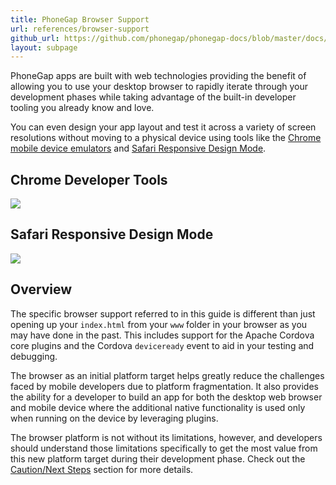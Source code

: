 ```yaml
---
title: PhoneGap Browser Support
url: references/browser-support
github_url: https://github.com/phonegap/phonegap-docs/blob/master/docs/3-references/browser-support/0-index.html.md
layout: subpage
---
```


PhoneGap apps are built with web technologies providing the benefit of allowing you to use your desktop browser to rapidly iterate through your development phases while taking advantage of the built-in developer tooling you already know and love.

You can even design your app layout and test it across a variety of screen resolutions without moving to a physical device using tools like the [Chrome mobile device emulators](https://developers.google.com/web/tools/chrome-devtools/iterate/device-mode/) and [Safari Responsive Design Mode](https://developer.apple.com/safari/tools/).

## Chrome Developer Tools

![](/images/browser-support/chrome-debug-deviceready.png)

## Safari Responsive Design Mode

![](/images/browser-support/safari-responsive2.png)

## Overview

The specific browser support referred to in this guide is different than just opening up your `index.html` from your `www` folder in your browser as you may have done in the past. This includes support for the Apache Cordova core plugins and the Cordova `deviceready` event to aid in your testing and debugging.

The browser as an initial platform target helps greatly reduce the challenges faced by mobile developers due to platform fragmentation. It also provides the ability for a developer to build an app for both the desktop web browser and mobile device where the additional native functionality is used only when running on the device by leveraging plugins.

The browser platform is not without its limitations, however, and developers should understand those limitations specifically to get the most value from this new platform target during their development phase. Check out the [Caution/Next Steps](/references/browser-support/caution-next-steps) section for more details.
